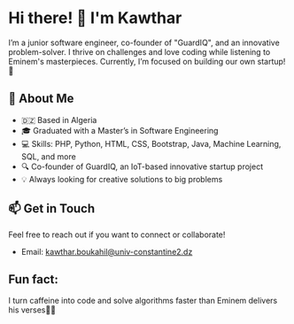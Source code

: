 # Hi there! 👋 I'm Kawthar

I’m a junior software engineer, co-founder of "GuardIQ", and an innovative problem-solver. I thrive on challenges and love coding while listening to Eminem's masterpieces. Currently, I’m focused on building our own startup! 🚀

## 🌱 About Me
- 🇩🇿 Based in Algeria
- 🎓 Graduated with a Master’s in Software Engineering
- 💻 Skills: PHP, Python, HTML, CSS, Bootstrap, Java, Machine Learning, SQL, and more
- 🔍 Co-founder of GuardIQ, an IoT-based innovative startup project
- 💡 Always looking for creative solutions to big problems

## 📫 Get in Touch
Feel free to reach out if you want to connect or collaborate!
- Email: [kawthar.boukahil@univ-constantine2.dz](mailto:kawthar.boukahil@univ-constantine2.dz)
  
## Fun fact:
I turn caffeine into code and solve algorithms faster than Eminem delivers his verses🤞🤓
